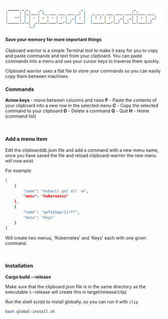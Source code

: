 
![Logo](./logo.png)
#### Save your memory for more important things

Clipboard warrior is a simple Terminal tool to make it easy for you to copy and paste commands and text from your clipboard. You can paste commands into a menu and use your cursor keys to traverse them quickly.

Clipboard warrior uses a flat file to store your commands so you can easily copy them between machines.
</br>
### Commands

**Arrow keys** - move between columns and rows
**P** - Paste the contents of your clipboard into a new row in the selected menu
**C** - Copy the selected command to your clipboard
**D** - Delete a command
**Q** - Quit
**H** - Home (command list)

</br>

### Add a menu item

Edit the clipboarddb.json file and add a command with a new menu name, once you have saved the file and reload clipboard-warrior the new menu will now exist.

For example:

```bash
[
    {
        "name": "kubectl get all -A",
        "menu": "Kubernetes"
    },
    {
        "name": "qwfe£&qwr11rff",
        "menu": "Keys"
    }
]
```
Will create two menus, 'Kubernetes' and 'Keys' each with one given command.

</br>

### Installation

**Cargo build --release**

Make sure that the clipboard.json file is in the same directory as the executable 
(--release will create this in target/release/clip)

Run the shell script to install globally, so you can run it with  ```clip```
```bash
bash global-install.sh
```
